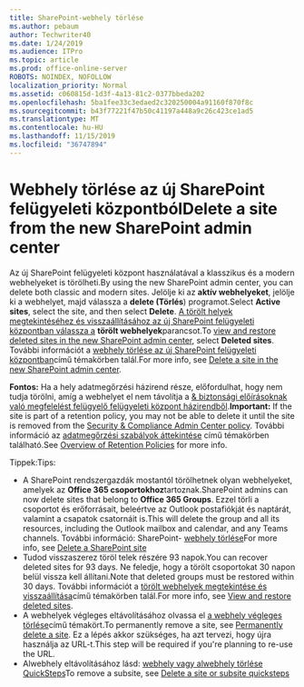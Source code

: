 ```yaml
---
title: SharePoint-webhely törlése
ms.author: pebaum
author: Techwriter40
ms.date: 1/24/2019
ms.audience: ITPro
ms.topic: article
ms.prod: office-online-server
ROBOTS: NOINDEX, NOFOLLOW
localization_priority: Normal
ms.assetid: c060815d-1d3f-4a13-81c2-0377bbeda202
ms.openlocfilehash: 5ba1fee33c3edaed2c320250004a91160f870f8c
ms.sourcegitcommit: b43f77221f47b50c41197a448a9c26c423ce1ad5
ms.translationtype: MT
ms.contentlocale: hu-HU
ms.lasthandoff: 11/15/2019
ms.locfileid: "36747894"
---
```

# <a name="delete-a-site-from-the-new-sharepoint-admin-center"></a><span data-ttu-id="447e9-102">Webhely törlése az új SharePoint felügyeleti központból</span><span class="sxs-lookup"><span data-stu-id="447e9-102">Delete a site from the new SharePoint admin center</span></span>

<span data-ttu-id="447e9-103">Az új SharePoint felügyeleti központ használatával a klasszikus és a modern webhelyeket is törölheti.</span><span class="sxs-lookup"><span data-stu-id="447e9-103">By using the new SharePoint admin center, you can delete both classic and modern sites.</span></span> <span data-ttu-id="447e9-104">Jelölje ki az **aktív webhelyeket**, jelölje ki a webhelyet, majd válassza a **delete (Törlés**) programot.</span><span class="sxs-lookup"><span data-stu-id="447e9-104">Select **Active sites**, select the site, and then select **Delete**.</span></span> <span data-ttu-id="447e9-105">[A törölt helyek megtekintéséhez és visszaállításához az új SharePoint felügyeleti központban válassza a](https://docs.microsoft.com/sharepoint/view-and-restore-deleted-sites-in-new-admin-center) **törölt webhelyek**parancsot.</span><span class="sxs-lookup"><span data-stu-id="447e9-105">To [view and restore deleted sites in the new SharePoint admin center](https://docs.microsoft.com/sharepoint/view-and-restore-deleted-sites-in-new-admin-center), select **Deleted sites**.</span></span> <span data-ttu-id="447e9-106">További információt a [webhely törlése az új SharePoint felügyeleti központban](https://docs.microsoft.com/sharepoint/delete-site-collection#delete-a-site-in-the-new-sharepoint-admin-center)című témakörben talál.</span><span class="sxs-lookup"><span data-stu-id="447e9-106">For more info, see [Delete a site in the new SharePoint admin center](https://docs.microsoft.com/sharepoint/delete-site-collection#delete-a-site-in-the-new-sharepoint-admin-center).</span></span>

<span data-ttu-id="447e9-107">**Fontos:** Ha a hely adatmegőrzési házirend része, előfordulhat, hogy nem tudja törölni, amíg a webhelyet el nem távolítja a [ &amp; biztonsági előírásoknak való megfelelést felügyelő felügyeleti központ házirendből](https://protection.office.com/?rfr=AdminCenter#/homepage).</span><span class="sxs-lookup"><span data-stu-id="447e9-107">**Important:** If the site is part of a retention policy, you may not be able to delete it until the site is removed from the [Security &amp; Compliance Admin Center policy](https://protection.office.com/?rfr=AdminCenter#/homepage).</span></span> <span data-ttu-id="447e9-108">További információ az [adatmegőrzési szabályok áttekintése](https://docs.microsoft.com/office365/securitycompliance/retention-policies#content-in-onedrive-accounts-and-sharepoint-sites) című témakörben található.</span><span class="sxs-lookup"><span data-stu-id="447e9-108">See [Overview of Retention Policies](https://docs.microsoft.com/office365/securitycompliance/retention-policies#content-in-onedrive-accounts-and-sharepoint-sites) for more info.</span></span> 

<span data-ttu-id="447e9-109">Tippek:</span><span class="sxs-lookup"><span data-stu-id="447e9-109">Tips:</span></span>
- <span data-ttu-id="447e9-110">A SharePoint rendszergazdák mostantól törölhetnek olyan webhelyeket, amelyek az **Office 365 csoportokhoz**tartoznak.</span><span class="sxs-lookup"><span data-stu-id="447e9-110">SharePoint admins can now delete sites that belong to **Office 365 Groups**.</span></span> <span data-ttu-id="447e9-111">Ezzel törli a csoportot és erőforrásait, beleértve az Outlook postafiókját és naptárát, valamint a csapatok csatornáit is.</span><span class="sxs-lookup"><span data-stu-id="447e9-111">This will delete the group and all its resources, including the Outlook mailbox and calendar, and any Teams channels.</span></span> <span data-ttu-id="447e9-112">További információ: SharePoint- [webhely törlése](https://docs.microsoft.com/sharepoint/manage-sites-in-new-admin-center#delete-a-site)</span><span class="sxs-lookup"><span data-stu-id="447e9-112">For more info, see [Delete a SharePoint site](https://docs.microsoft.com/sharepoint/manage-sites-in-new-admin-center#delete-a-site)</span></span>
- <span data-ttu-id="447e9-113">Tudod visszaszerez töröl telek részére 93 napok.</span><span class="sxs-lookup"><span data-stu-id="447e9-113">You can recover deleted sites for 93 days.</span></span> <span data-ttu-id="447e9-114">Ne feledje, hogy a törölt csoportokat 30 napon belül vissza kell állítani.</span><span class="sxs-lookup"><span data-stu-id="447e9-114">Note that deleted groups must be restored within 30 days.</span></span> <span data-ttu-id="447e9-115">További információt a [törölt webhelyek megtekintése és visszaállítása](https://docs.microsoft.com/sharepoint/view-and-restore-deleted-sites-in-new-admin-center)című témakörben talál.</span><span class="sxs-lookup"><span data-stu-id="447e9-115">For more info, see [View and restore deleted sites](https://docs.microsoft.com/sharepoint/view-and-restore-deleted-sites-in-new-admin-center).</span></span>
- <span data-ttu-id="447e9-116">A webhelyek végleges eltávolításához olvassa el [a webhely végleges törlése](https://docs.microsoft.com/sharepoint/delete-site-collection#permanently-delete-a-site)című témakört.</span><span class="sxs-lookup"><span data-stu-id="447e9-116">To permanently remove a site, see [Permanently delete a site](https://docs.microsoft.com/sharepoint/delete-site-collection#permanently-delete-a-site).</span></span> <span data-ttu-id="447e9-117">Ez a lépés akkor szükséges, ha azt tervezi, hogy újra használja az URL-t.</span><span class="sxs-lookup"><span data-stu-id="447e9-117">This step will be required if you're planning to re-use the URL.</span></span> 
- <span data-ttu-id="447e9-118">Alwebhely eltávolításához lásd: [webhely vagy alwebhely törlése QuickSteps](https://support.office.com/article/Delete-a-SharePoint-site-or-subsite-bc37b743-0cef-475e-9a8c-8fc4d40179fb#__bkmkshortcut)</span><span class="sxs-lookup"><span data-stu-id="447e9-118">To remove a subsite, see [Delete a site or subsite quicksteps](https://support.office.com/article/Delete-a-SharePoint-site-or-subsite-bc37b743-0cef-475e-9a8c-8fc4d40179fb#__bkmkshortcut)</span></span>
